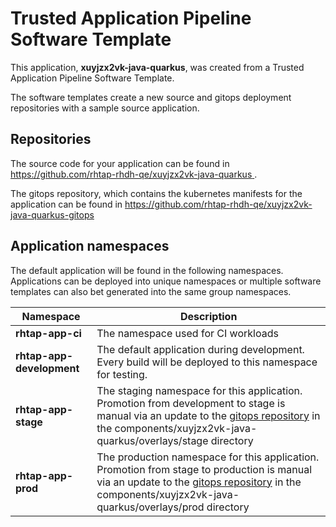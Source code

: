 # Trusted Application Pipeline Software Template

This application, **xuyjzx2vk-java-quarkus**, was created from a Trusted Application Pipeline Software Template.

The software templates create a new source and gitops deployment repositories with a sample source application. 

## Repositories

The source code for your application can be found in [https://github.com/rhtap-rhdh-qe/xuyjzx2vk-java-quarkus ](https://github.com/rhtap-rhdh-qe/xuyjzx2vk-java-quarkus ).
 
The gitops repository, which contains the kubernetes manifests for the application can be found in 
[https://github.com/rhtap-rhdh-qe/xuyjzx2vk-java-quarkus-gitops ](https://github.com/rhtap-rhdh-qe/xuyjzx2vk-java-quarkus-gitops ) 

## Application namespaces 

The default application will be found in the following namespaces. Applications can be deployed into unique namespaces or multiple software templates can also bet generated into the same group namespaces.  

|  Namespace   |  Description   |  
| -------- | -------- |
| **rhtap-app-ci** | The namespace used for CI workloads |
| **rhtap-app-development** | The default application during development. Every build will be deployed to this namespace for testing. |
| **rhtap-app-stage** | The staging namespace for this application. Promotion from development to stage is manual via an update to the [gitops repository](https://github.com/rhtap-rhdh-qe/xuyjzx2vk-java-quarkus-gitops ) in the components/xuyjzx2vk-java-quarkus/overlays/stage directory |
| **rhtap-app-prod** | The production namespace for this application. Promotion from stage to production is manual via an update to the [gitops repository](https://github.com/rhtap-rhdh-qe/xuyjzx2vk-java-quarkus-gitops ) in the components/xuyjzx2vk-java-quarkus/overlays/prod directory |